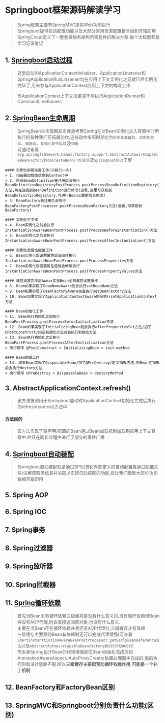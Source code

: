 # Springboot框架源码解读学习
> Spring框架主要有SpirngMVC提供Web功能执行  
> Springboot提供自动配置功能以及大部分常用资源配置整合做到开箱即用  
> SpringCloud定义了一整套微服务架构所需组件的解决方案
> 每个大标题都是学习记录笔记
## 1. [Springboot启动过程](https://blog.csdn.net/he1154910941/article/details/114343464)
> 这里启动的ApplicationContextInitializer、ApplicationLinstener和SpringApplicationRunLinstener均在应用上下文实例化之前就已经实例化完毕了,用来参与ApplicationContext应用上下文的构建工作.

> 当ApplicationContext上下文准备完毕后执行ApplicationRunner和CommandLineRunner.
## 2. [SpringBean生命周期](https://blog.csdn.net/he1154910941/article/details/114420353)
> SpringBean生命周期其实就是考察Spring在对Bean实例化加入容器中时所执行的各种我们可拓展动作,这些动作按照时期分为`实例化准备前`、`实例化前后`、`赋值后`、`初始化前中后`以及`销毁`  
> 可通过查看`org.springframework.beans.factory.support.AbstractAutowireCapableBeanFactory的doCreateBean()方法`以及`Springboot启动`了解
```text
#### 实例化前期准备工作(只执行一次)
> 1. 扫描器加载类信息到Context中
> 2. 所有BeanDefinition被注册后会执行BeanDefinitionRegistoryPostProcess.postProcessBeanDefinitionRegistory()方法,可在这找到BeanDefinition进行修改(选看,这里可获取到BeanDefinitionRegistory.可进行Bean元数据信息修改)
> 3. BeanFactory被注册后会执行BeanFactoryPostProcessor.postProcessBeanFactory方法(选看,可获取到BeanFactory)

#### 实例化中工作
> 4. Bean实例化之前会执行InstantiationAwareBeanPostProcess.postProcessBeforeInstantiation()方法
> 5. Bean实例化之后会执行InstantiationAwareBeanPostProcess.postProcessAfterInstantiation()方法

#### 实例化后属性赋值工作
> 6. Bean实例化后设置属性后会继续执行InstantiationAwareBeanPostProcess.postProcessProperties方法
> 7. Bean实例化后设置属性值后会继续执行InstantiationAwareBeanPostProcess.postProcessPropertyValues方法

#### 属性设置完毕后Awear实现Bean全局属性设置操作
> 8. Bean如果实现了BeanNameAware则会执行setBeanName方法
> 9. Bean如果实现了BeanFactoryAware则会执行setBeanFactory方法
> 10. Bean如果实现了ApplicationContextAware则会执行setApplicationContext方法

#### Bean初始化工作
> 11. Bean执行初始化之前执行BeanPostProcess.postProcessBeforInitialization方法
> 12. Bean如果实现了InitializingBean则会执行afterPropertiesSet方法/加了@PostConstruct/指定初始化方法则会执行初始化方法
> 13. Bean执行初始化之后执行BeanPostProcess.postProcessAfterInitialization方法  
> 执行顺序 @PostConstruct > InitializingBean > init-method  

#### Bean销毁工作
> 14. 如果Bean实现了DisposableBean/加了@PreDestroy/定义销毁方法,则Bean在销毁前会执行destory方法  
> 执行顺序 @PreDestroy > DisposableBean > destoryMethod

```

## 3. AbstractApplicationContext.refresh()
> 该方法被调用于Springboot启动时ApplicationContext初始化完成后执行的refresh(context)方法中.

#### 方法目的
> 该方法实现了将声明/配置的Bean通过Bean加载机制加载到应用上下文容器中.并且在刷新过程中进行了部分的事件广播

## 4. [Springboot自动装配](https://blog.csdn.net/he1154910941/article/details/114684188)
> Springboot自动装配就是通过SPI思想将外部定义的自动配置类通过配置文件/注解获取类信息并加载以实现自动装配的功能,能让我们做到大部分功能依赖开箱即用

## 5. Spring AOP

## 6. Spring IOC

## 7. Spring事务

## 8. Spring过滤器

## 9. Spring监听器

## 10. Spring拦截器

## 11. [Spring循环依赖](https://blog.csdn.net/he1154910941/article/details/114612034)
> 首先当Bean未有循环依赖三级缓存是没有什么意义的,当有循环依赖但Bean并没有AOP代理,则会直接返回原对象,也没有什么意义.  
> 主要在当Bean存在循环依赖并且还有AOP代理时,三级缓存才有效果  
> 三级缓存主要预防Bean有依赖时还可以完成代理增强(可查看`SmartInstanttiationAwareBeanPostProcessor.getEarlyBeanReference方法`以及`AbstractAutowireCapableBeanFactory类595行和966行`)  
> 而本身Spring设计Bean的代理增强是在Bean初始化完成后的AnnotationAwareAspectJAutoProxyCreator后置处理器中完成的.提前执行则和设计思路不服.所以**三级缓存主要起预防循环依赖作用,可能是一个补丁机制**

## 12. BeanFactory和FactoryBean区别

## 13. SpringMVC和Springboot分别负责什么功能(区别)

